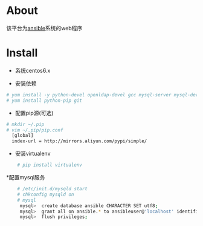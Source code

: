 About
=====
该平台为[ansible](https://github.com/ansible/ansible)系统的web程序


Install
=====

* 系统centos6.x

* 安装依赖

```Bash
# yum install -y python-devel openldap-devel gcc mysql-server mysql-devel epel-release
# yum install python-pip git
``` 
    
* 配置pip源(可选)

```Bash
# mkdir ~/.pip
# vim ~/.pip/pip.conf
  [global]
  index-url = http://mirrors.aliyun.com/pypi/simple/
```

* 安装virtualenv

```Bash
    # pip install virtualenv
```

*配置mysql服务

```Bash
    # /etc/init.d/mysqld start
    # chkconfig mysqld on
    # mysql
     mysql>  create database ansible CHARACTER SET utf8;
     mysql>  grant all on ansible.* to ansibleuser@'localhost' identified by 'password';
     mysql>  flush privileges;
```